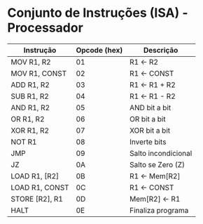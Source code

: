 # Conjunto de Instruções (ISA) - Processador

| Instrução         | Opcode (hex) | Descrição |
|-------------------|--------------|-----------|
| MOV R1, R2        | 01         | R1 ← R2   |
| MOV R1, CONST     | 02         | R1 ← CONST |
| ADD R1, R2        | 03         | R1 ← R1 + R2 |
| SUB R1, R2        | 04         | R1 ← R1 - R2 |
| AND R1, R2        | 05         | AND bit a bit |
| OR R1, R2         | 06         | OR bit a bit  |
| XOR R1, R2        | 07         | XOR bit a bit |
| NOT R1            | 08         | Inverte bits |
| JMP               | 09         | Salto incondicional |
| JZ                | 0A         | Salto se Zero (Z) |
| LOAD R1, [R2]     | 0B         | R1 ← Mem[R2] |
| LOAD R1, CONST    | 0C         | R1 ← CONST |
| STORE [R2], R1    | 0D         | Mem[R2] ← R1 |
| HALT              | 0E         | Finaliza programa |